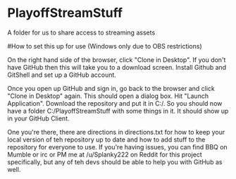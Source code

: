 # PlayoffStreamStuff
A folder for us to share access to streaming assets

#How to set this up for use (Windows only due to OBS restrictions)

On the right hand side of the browser, click "Clone in Desktop".  If you don't have GitHub
then this will take you to a download screen.  Install Github and GitShell and set up a GitHub
account.  

Once you open up GitHub and sign in, go back to the browser and click "Clone in Desktop" again.
This should open a dialog box.  Hit "Launch Application".  Download the repository and put it
in C:/.  So you should now have a folder C:/PlayoffStreamStuff with some things in it. It should
show up in your GitHub Client.

One you're there, there are directions in directions.txt for how to keep your local version of teh
repository up to date and how to add stuff to the repository for everyone to use.  If you're having
issues, you can find BBQ on Mumble or irc or PM me at /u/Splanky222 on Reddit for this project
specifically, but any of teh devs should be able to help you with GitHub as well.
